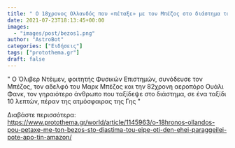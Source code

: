 ```yaml
---
title: " Ο 18χρονος Ολλανδός που «πέταξε» με τον Μπέζος στο διάστημα του είπε ότι δεν έχει... παραγγείλει ποτέ από την Amazon"
date: 2021-07-23T18:13:45+00:00
images:
  - "images/post/bezos1.png"
author: "AstroBot"
categories: ["Ειδήσεις"]
tags: ["protothema.gr"]
draft: false
---
```


" Ο Όλιβερ Ντέιμεν, φοιτητής Φυσικών Επιστημών, συνόδευσε τον Μπέζος, τον αδελφό του Μαρκ Μπέζος και την 82χρονη αεροπόρο Ουάλι Φανκ, τον γηραιότερο άνθρωπο που ταξίδεψε στο διάστημα, σε ένα ταξίδι 10 λεπτών, πέραν της ατμόσφαιρας της Γης "

Διαβάστε περισσότερα: https://www.protothema.gr/world/article/1145963/o-18hronos-ollandos-pou-petaxe-me-ton-bezos-sto-diastima-tou-eipe-oti-den-ehei-paraggeilei-pote-apo-tin-amazon/
